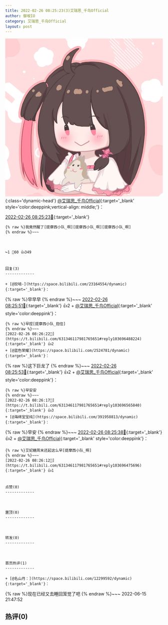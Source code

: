 ```yaml
---
title: 2022-02-26 08:25:23(3)艾瑞思_千鸟Official
author: 御坂IO
category: 艾瑞思_千鸟Official
layout: post
---
```


![img](/images/7e08840c56f251de28bdf766b647bd5fe9a5d50a.jpg){:class='dynamic-head'}
[@艾瑞思_千鸟Official](https://space.bilibili.com/1090010845/dynamic){:target='_blank' style='color:deeppink;vertical-align: middle;'}：

[2022-02-26 08:25:23🔗](https://t.bilibili.com/631346117981765651){:target='_blank'}

~~~
{% raw %}我竟然醒了[提摩西小队_啊][提摩西小队_啊][提摩西小队_啊]
{% endraw %}~~~



↪️1 💬60 👍349


回复(3)
-------------

+ [@狡啮-](https://space.bilibili.com/23164554/dynamic){:target='_blank'}：
~~~
{% raw %}早早早
{% endraw %}~~~
[2022-02-26 08:25:51🔗](https://t.bilibili.com/631346117981765651#reply103696318112){:target='_blank'} 👍2
    + [@艾瑞思_千鸟Official](https://space.bilibili.com/1090010845/dynamic){:target='_blank' style='color:deeppink'}：
~~~
{% raw %}早捏[提摩西小队_抱住]
{% endraw %}~~~
[2022-02-26 08:26:22🔗](https://t.bilibili.com/631346117981765651#reply103696488224){:target='_blank'} 👍2
+ [@蓝色荣耀](https://space.bilibili.com/2524781/dynamic){:target='_blank'}：
~~~
{% raw %}这下巨龙了
{% endraw %}~~~
[2022-02-26 08:25:53🔗](https://t.bilibili.com/631346117981765651#reply103696397984){:target='_blank'} 👍2
    + [@艾瑞思_千鸟Official](https://space.bilibili.com/1090010845/dynamic){:target='_blank' style='color:deeppink'}：
~~~
{% raw %}早安安
{% endraw %}~~~
[2022-02-26 08:26:17🔗](https://t.bilibili.com/631346117981765651#reply103696565840){:target='_blank'} 👍3
+ [@海绵宝宝纯](https://space.bilibili.com/391958813/dynamic){:target='_blank'}：
~~~
{% raw %}早安
{% endraw %}~~~
[2022-02-26 08:25:38🔗](https://t.bilibili.com/631346117981765651#reply103696465472){:target='_blank'} 👍2
    + [@艾瑞思_千鸟Official](https://space.bilibili.com/1090010845/dynamic){:target='_blank' style='color:deeppink'}：
~~~
{% raw %}艾妃糖周末还起这么早[提摩西小队_啊]
{% endraw %}~~~
[2022-02-26 08:26:12🔗](https://t.bilibili.com/631346117981765651#reply103696475696){:target='_blank'} 👍1


点赞(0)
-------------



置顶(0)
-------------



转发(0)
-------------



首页热评(1)
-------------

+ [@名山月：](https://space.bilibili.com/12299592/dynamic){:target='_blank'}：
~~~
{% raw %}现在已经又去睡回笼觉了吧
{% endraw %}~~~
2022-06-15 21:47:52


热评(0)
-------------



